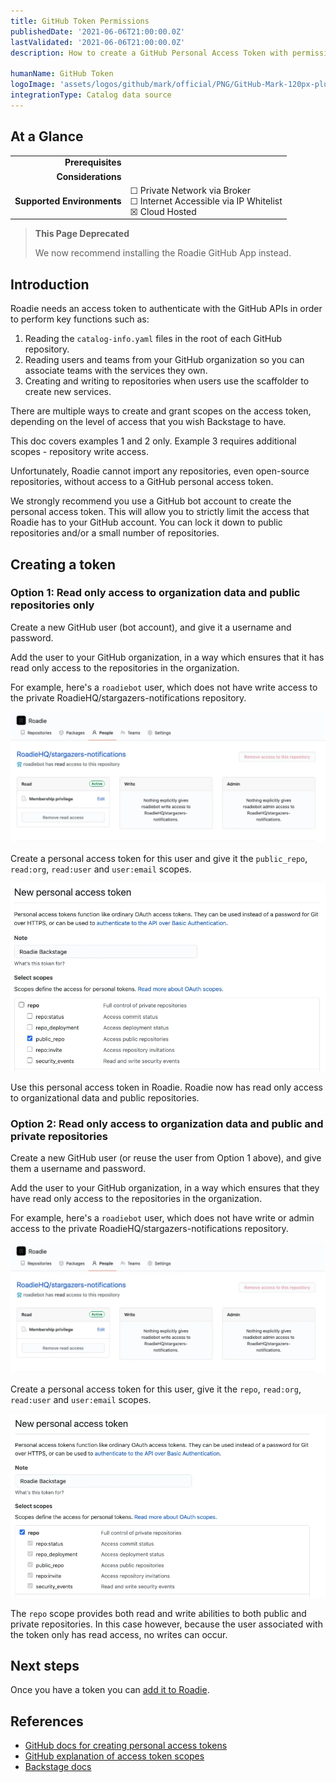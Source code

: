```yaml
---
title: GitHub Token Permissions
publishedDate: '2021-06-06T21:00:00.0Z'
lastValidated: '2021-06-06T21:00:00.0Z'
description: How to create a GitHub Personal Access Token with permissions for use in Roadie.

humanName: GitHub Token
logoImage: 'assets/logos/github/mark/official/PNG/GitHub-Mark-120px-plus.webp'
integrationType: Catalog data source
---
```



## At a Glance
| | |
|---: | --- |
| **Prerequisites** |  |
| **Considerations** |  |
| **Supported Environments** | ☐ Private Network via Broker <br /> ☐ Internet Accessible via IP Whitelist <br /> ☒ Cloud Hosted |

> **This Page Deprecated**
>
> We now recommend installing the Roadie GitHub App instead.

## Introduction

Roadie needs an access token to authenticate with the GitHub APIs in order to perform key functions such as:

1. Reading the `catalog-info.yaml` files in the root of each GitHub repository.
2. Reading users and teams from your GitHub organization so you can associate teams with the services they own.
3. Creating and writing to repositories when users use the scaffolder to create new services.

There are multiple ways to create and grant scopes on the access token, depending on the level of access that you wish Backstage to have.

This doc covers examples 1 and 2 only. Example 3 requires additional scopes - repository write access.

Unfortunately, Roadie cannot import any repositories, even open-source repositories, without access to a GitHub personal access token.

We strongly recommend you use a GitHub bot account to create the personal access token. This will allow you to strictly limit the access that Roadie has to your GitHub account. You can lock it down to public repositories and/or a small number of repositories.

## Creating a token

### Option 1: Read only access to organization data and public repositories only

Create a new GitHub user (bot account), and give it a username and password.

Add the user to your GitHub organization, in a way which ensures that it has read only access to the repositories in the organization.

For example, here's a `roadiebot` user, which does not have write access to the private RoadieHQ/stargazers-notifications repository.

![GitHub screen showing that the roadiebot user has read access to only one repository](./roadiebot-no-write-access.webp)

Create a personal access token for this user and give it the `public_repo`, `read:org`, `read:user` and `user:email` scopes.

![GitHub screen with the public_repo scope checkbox checked and all other checkboxes unchecked](./public-repos-only.webp)

Use this personal access token in Roadie. Roadie now has read only access to organizational data and public repositories.

### Option 2: Read only access to organization data and public and private repositories

Create a new GitHub user (or reuse the user from Option 1 above), and give them a username and password.

Add the user to your GitHub organization, in a way which ensures that they have read only access to the repositories in the organization.

For example, here's a `roadiebot` user, which does not have write or admin access to the private RoadieHQ/stargazers-notifications repository.

![GitHub screen showing that the roadiebot user has read access to only one repository](./roadiebot-no-write-access.webp)

Create a personal access token for this user, give it the `repo`, `read:org`, `read:user` and `user:email` scopes.

![GitHub screen with the repo scope checkbox checked and all other checkboxes unchecked](./repo-scope.webp)

The `repo` scope provides both read and write abilities to both public and private repositories. In this case however, because the user associated with the token only has read access, no writes can occur.

## Next steps

Once you have a token you can [add it to Roadie](/docs/getting-started/adding-a-catalog-item/).

## References

- [GitHub docs for creating personal access tokens](https://docs.github.com/en/github/authenticating-to-github/creating-a-personal-access-token)
- [GitHub explanation of access token scopes](https://docs.github.com/en/developers/apps/scopes-for-oauth-apps)
- [Backstage docs](https://backstage.io/docs/integrations/github/locations)
